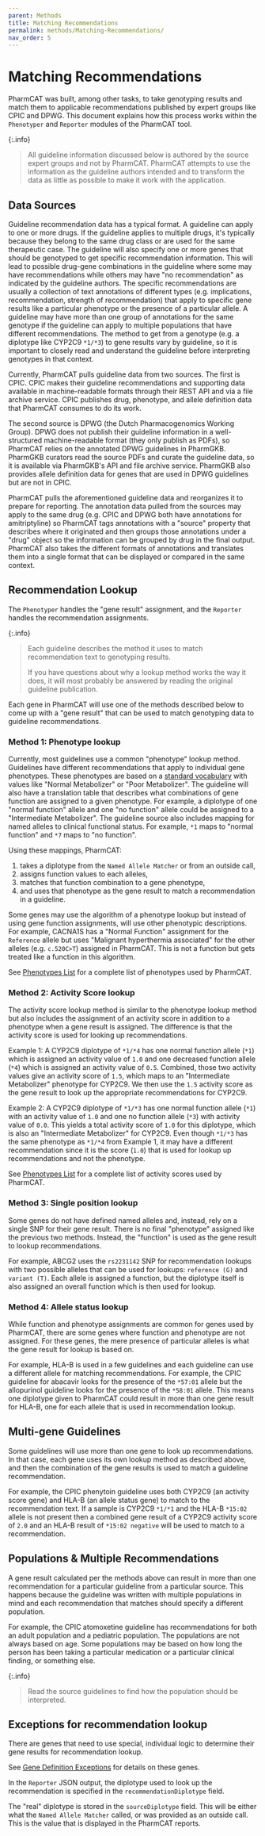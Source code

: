 ```yaml
---
parent: Methods
title: Matching Recommendations
permalink: methods/Matching-Recommendations/
nav_order: 5
---
```

# Matching Recommendations

PharmCAT was built, among other tasks, to take genotyping results and match them to applicable recommendations published
by expert groups like CPIC and DPWG. This document explains how this process works within the `Phenotyper` and
`Reporter` modules of the PharmCAT tool.

{:.info}
> All guideline information discussed below is authored by the source expert groups and not
by PharmCAT. PharmCAT attempts to use the information as the guideline authors intended and to transform the data as
little as possible to make it work with the application.


## Data Sources 

Guideline recommendation data has a typical format. A guideline can apply to one or more drugs. If the guideline applies
to multiple drugs, it's typically because they belong to the same drug class or are used for the same therapeutic case.
The guideline will also specify one or more genes that should be genotyped to get specific recommendation
information. This will lead to possible drug-gene combinations in the guideline where some may have recommendations
while others may have "no recommendation" as indicated by the guideline authors. The specific recommendations are usually a 
collection of text annotations of different types (e.g. implications, recommendation, strength of recommendation) that
apply to specific gene results like a particular phenotype or the presence of a particular allele. A guideline may have
more than one group of annotations for the same genotype if the guideline can apply to multiple populations that have 
different recommendations. The method to get from a genotype (e.g. a diplotype like CYP2C9 `*1/*3`) to gene results
vary by guideline, so it is important to closely read and understand the guideline before interpreting genotypes in that
context.

Currently, PharmCAT pulls guideline data from two sources. The first is CPIC. CPIC makes their guideline
recommendations and supporting data available in machine-readable formats through their REST API and via a file archive
service. CPIC publishes drug, phenotype, and allele definition data that PharmCAT consumes to do its work. 

The second source is DPWG (the Dutch Pharmacogenomics Working Group). DPWG does not publish their guideline information
in a well-structured machine-readable format (they only publish as PDFs), so PharmCAT relies on the annotated DPWG
guidelines in PharmGKB. PharmGKB curators read the source PDFs and curate the guideline data, so it is available via
PharmGKB's API and file archive service. PharmGKB also provides allele definition data for genes that are used in DPWG
guidelines but are not in CPIC.

PharmCAT pulls the aforementioned guideline data and reorganizes it to prepare for reporting. The annotation data pulled
from the sources may apply to the same drug (e.g. CPIC and DPWG both have annotations for amitriptyline) so PharmCAT
tags annotations with a "source" property that describes where it originated and then groups those annotations under a
"drug" object so the information can be grouped by drug in the final output. PharmCAT also takes the different formats
of annotations and translates them into a single format that can be displayed or compared in the same context.


## Recommendation Lookup

The `Phenotyper` handles the "gene result" assignment, and the `Reporter` handles the recommendation assignments.


{:.info}
> Each guideline describes the method it uses to match recommendation text to genotyping results.
> 
> If you have questions about why a lookup method works the way it does, it will most probably be answered by reading
the original guideline publication.

Each gene in PharmCAT will use one of the methods described below to come up with a "gene result" that can be used to
match genotyping data to guideline recommendations.


### Method 1: Phenotype lookup

Currently, most guidelines use a common "phenotype" lookup method. Guidelines have different recommendations that apply
to individual gene phenotypes. These phenotypes are based on a 
[standard vocabulary](https://cpicpgx.org/resources/term-standardization/) with values like "Normal Metabolizer" or
"Poor Metabolizer". The guideline will also have a translation table that describes what combinations of gene function
are assigned to a given phenotype. For example, a diplotype of one "normal function" allele and one "no function" allele
could be assigned to a "Intermediate Metabolizer". The guideline source also includes mapping for named alleles to 
clinical functional status. For example, `*1` maps to "normal function" and `*7` maps to "no function".

Using these mappings, PharmCAT: 

1. takes a diplotype from the `Named Allele Matcher` or from an outside call,
2. assigns function values to each alleles,
3. matches that function combination to a gene phenotype,
4. and uses that phenotype as the gene result to match a recommendation in a guideline.

Some genes may use the algorithm of a phenotype lookup but instead of using gene function assignments, will use other
phenotypic descriptions. For example, CACNA1S has a "Normal Function" assignment for the `Reference` allele but uses
"Malignant hyperthermia associated" for the other alleles (e.g. `c.520C>T`) assigned in PharmCAT. This is not a function
but gets treated like a function in this algorithm.

See [Phenotypes List](/Phenotypes-List) for a complete list of phenotypes used by PharmCAT.


### Method 2: Activity Score lookup

The activity score lookup method is similar to the phenotype lookup method but also includes the assignment of an
activity score in addition to a phenotype when a gene result is assigned.  The difference is that the activity score is
used for looking up recommendations. 

Example 1: A CYP2C9 diplotype of `*1/*4` has one normal function allele (`*1`) which is assigned an activity value of
`1.0` and one decreased function allele (`*4`) which is assigned an activity value of `0.5`. Combined, those two 
activity values give an activity score of `1.5`, which maps to an "Intermediate Metabolizer" phenotype for CYP2C9.
We then use the `1.5` activity score as the gene result to look up the appropriate recommendations for CYP2C9.

Example 2: A CYP2C9 diplotype of `*1/*3` has one normal function allele (`*1`) with an activity value of `1.0` and one
no function allele (`*3`) with activity value of `0.0`. This yields a total activity score of `1.0` for this diplotype,
which is also an "Intermediate Metabolizer" for CYP2C9.  Even though `*1/*3` has the same phenotype as `*1/*4` from
Example 1, it may have a different recommendation since it is the score (`1.0`) that is used for lookup up 
recommendations and not the phenotype.

See [Phenotypes List](/Phenotypes-List) for a complete list of activity scores used by PharmCAT.


### Method 3: Single position lookup

Some genes do not have defined named alleles and, instead, rely on a single SNP for their gene result. There is no final
"phenotype" assigned like the previous two methods. Instead, the "function" is used as the gene result to lookup
recommendations.

For example, ABCG2 uses the `rs2231142` SNP for recommendation lookups with two possible alleles that can be used for
lookups: `reference (G)` and `variant (T)`. Each allele is assigned a function, but the diplotype itself is also
assigned an overall function which is then used for lookup.


### Method 4: Allele status lookup

While function and phenotype assignments are common for genes used by PharmCAT, there are some genes where function and
phenotype are not assigned. For these genes, the mere presence of particular alleles is what the gene result for lookup
is based on.

For example, HLA-B is used in a few guidelines and each guideline can use a different allele for matching
recommendations. For example, the CPIC guideline for abacavir looks for the presence of the `*57:01` allele but the
allopurinol guideline looks for the presence of the `*58:01` allele. This means one diplotype given to PharmCAT could
result in more than one gene result for HLA-B, one for each allele that is used in recommendation lookup.


## Multi-gene Guidelines

Some guidelines will use more than one gene to look up recommendations. In that case, each gene uses its own lookup
method as described above, and then the combination of the gene results is used to match a guideline recommendation. 

For example, the CPIC phenytoin guideline uses both CYP2C9 (an activity score gene) and HLA-B (an allele status gene) to
match to the recommendation text. If a sample is CYP2C9 `*1/*1` and the HLA-B `*15:02` allele is not present then a combined
gene result of a CYP2C9 activity score of `2.0` and an HLA-B result of `*15:02 negative` will be used to match to a
recommendation.


## Populations & Multiple Recommendations

A gene result calculated per the methods above can result in more than one recommendation for a particular guideline
from a particular source. This happens because the guideline was written with multiple populations in mind and each
recommendation that matches should specify a different population.

For example, the CPIC atomoxetine guideline has recommendations for both an adult population and a pediatric population.
The populations are not always based on age. Some populations may be based on how long the person has been taking a 
particular medication or a particular clinical finding, or something else.

{:.info}
> Read the source guidelines to find how the population should be interpreted.


## Exceptions for recommendation lookup

There are genes that need to use special, individual logic to determine their gene results for recommendation lookup.

See [Gene Definition Exceptions](/methods/Gene-Definition-Exceptions) for details on these genes.

In the `Reporter` JSON output, the diplotype used to look up the recommendation is specified in the
`recommendationDiplotype` field.

The "real" diplotype is stored in the `sourceDiplotype` field.
This will be either what the `Named Allele Matcher` called, or was provided as an outside call.
This is the value that is displayed in the PharmCAT reports.
